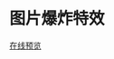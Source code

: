 # 图片爆炸特效  

[在线预览](http://htmlpreview.github.io/?https://github.com/fog3211/demo/blob/branch16/index.html)  
